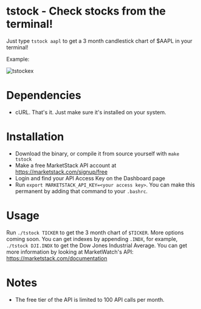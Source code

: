 # tstock - Check stocks from the terminal!

Just type `tstock aapl` to get a 3 month candlestick chart of $AAPL in your terminal!

Example:

<img src="https://i.ibb.co/Pry8DWC/tstockex.png" alt="tstockex" border="0">

# Dependencies
- cURL. That's it. Just make sure it's installed on your system.

# Installation
- Download the binary, or compile it from source yourself with `make tstock` 
- Make a free MarketStack API account at https://marketstack.com/signup/free
- Login and find your API Access Key on the Dashboard page
- Run `export MARKETSTACK_API_KEY=<your access key>`. You can make this permanent by adding that command to your `.bashrc`.

# Usage
Run `./tstock TICKER` to get the 3 month chart of `$TICKER`. More options coming soon.
You can get indexes by appending `.INDX`, for example, `./tstock DJI.INDX` to get the Dow Jones Industrial Average.
You can get more information by looking at MarketWatch's API: https://marketstack.com/documentation

# Notes
- The free tier of the API is limited to 100 API calls per month.
